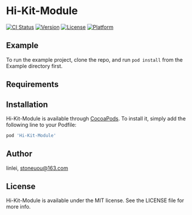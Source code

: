 # Hi-Kit-Module

[![CI Status](https://img.shields.io/travis/linlei/Hi-Kit-Module.svg?style=flat)](https://travis-ci.org/linlei/Hi-Kit-Module)
[![Version](https://img.shields.io/cocoapods/v/Hi-Kit-Module.svg?style=flat)](https://cocoapods.org/pods/Hi-Kit-Module)
[![License](https://img.shields.io/cocoapods/l/Hi-Kit-Module.svg?style=flat)](https://cocoapods.org/pods/Hi-Kit-Module)
[![Platform](https://img.shields.io/cocoapods/p/Hi-Kit-Module.svg?style=flat)](https://cocoapods.org/pods/Hi-Kit-Module)

## Example

To run the example project, clone the repo, and run `pod install` from the Example directory first.

## Requirements

## Installation

Hi-Kit-Module is available through [CocoaPods](https://cocoapods.org). To install
it, simply add the following line to your Podfile:

```ruby
pod 'Hi-Kit-Module'
```

## Author

linlei, stoneuou@163.com

## License

Hi-Kit-Module is available under the MIT license. See the LICENSE file for more info.
